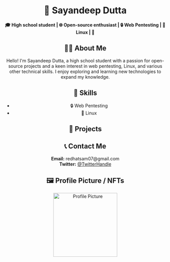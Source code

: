 <h1 align="center">👋 Sayandeep Dutta</h1>

<p align="center">
  <b>🎓 High school student | 🌐 Open-source enthusiast | 🔒 Web Pentesting | 🐧 Linux | 🚀 </b>
</p>

<h2 align="center">👨‍💻 About Me</h2>

<p align="center">Hello! I'm Sayandeep Dutta, a high school student with a passion for open-source projects and a keen interest in web pentesting, Linux, and various other technical skills. I enjoy exploring and learning new technologies to expand my knowledge.</p>

<h2 align="center">🔧 Skills</h2>

<ul align="center">
  <li>🔒 Web Pentesting</li>
  <li>🐧 Linux</li>
</ul>

<h2 align="center">🚀 Projects</h2>

<h2 align="center">📞 Contact Me</h2>

<p align="center">
  <b>Email:</b> redhatsam07@gmail.com<br>
  <b>Twitter:</b> <a href="https://twitter.com/SamD3tta">@TwitterHandle</a>
</p>

<h2 align="center">🖼️ Profile Picture / NFTs</h2>

<p align="center">
  <img src="https://i.seadn.io/gcs/files/0e428e0a1d5688f005af68231494e571.png" alt="Profile Picture" width="200">
</p>






